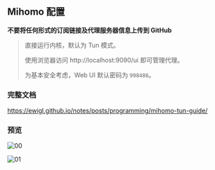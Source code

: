 ## Mihomo 配置

**不要将任何形式的订阅链接及代理服务器信息上传到 GitHub**

> 直接运行内核，默认为 Tun 模式。
>
> 使用浏览器访问 http://localhost:9090/ui 即可管理代理。
>
> 为基本安全考虑，Web UI 默认密码为 `998486`。

### 完整文档

https://ewigl.github.io/notes/posts/programming/mihomo-tun-guide/

### 预览

![00](https://ewigl.github.io/notes/posts/programming/mihomo-tun-guide/images/00.png)

![01](https://ewigl.github.io/notes/posts/programming/mihomo-tun-guide/images/01.png)
